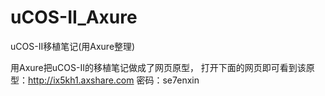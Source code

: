 # uCOS-II_Axure
uCOS-II移植笔记(用Axure整理)

用Axure把uCOS-II的移植笔记做成了网页原型，
打开下面的网页即可看到该原型：http://ix5kh1.axshare.com
密码：se7enxin
